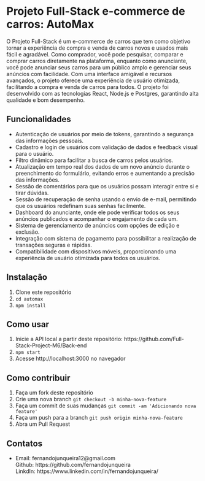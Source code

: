 <h1>Projeto Full-Stack e-commerce de carros: AutoMax</h2>

<p>O Projeto Full-Stack é um e-commerce de carros que tem como objetivo tornar a experiência de compra e venda de carros novos e usados mais fácil e agradável. Como comprador, você pode pesquisar, comparar e comprar carros diretamente na plataforma, enquanto como anunciante, você pode anunciar seus carros para um público amplo e gerenciar seus anúncios com facilidade. Com uma interface amigável e recursos avançados, o projeto oferece uma experiência de usuário otimizada, facilitando a compra e venda de carros para todos. O projeto foi desenvolvido com as tecnologias React, Node.js e Postgres, garantindo alta qualidade e bom desempenho.</p>

<h2>Funcionalidades</h2>

<ul>
    <li>Autenticação de usuários por meio de tokens, garantindo a segurança das informações pessoais.</li>
    <li>Cadastro e login de usuários com validação de dados e feedback visual para o usuário.</li>
    <li>Filtro dinâmico para facilitar a busca de carros pelos usuários.</li>
    <li>Atualização em tempo real dos dados de um novo anúncio durante o preenchimento do formulário, evitando erros e aumentando a precisão das informações.</li>
    <li>Sessão de comentários para que os usuários possam interagir entre si e tirar dúvidas.</li>
    <li>Sessão de recuperação de senha usando o envio de e-mail, permitindo que os usuários redefinam suas senhas facilmente.</li>
    <li>Dashboard do anunciante, onde ele pode verificar todos os seus anúncios publicados e acompanhar o engajamento de cada um.</li>
    <li>Sistema de gerenciamento de anúncios com opções de edição e exclusão.</li>
    <li>Integração com sistema de pagamento para possibilitar a realização de transações seguras e rápidas.</li>
    <li>Compatibilidade com dispositivos móveis, proporcionando uma experiência de usuário otimizada para todos os usuários.</li>
</ul>

<h2>Instalação</h2>

<ol>
    <li>Clone este repositório</li>
    <li><code>cd automax</code></li>
    <li><code>npm install</code></li>
</ol>

<h2>Como usar</h2>

<ol>
    <li>Inicie a API local a partir deste repositório: https://github.com/Full-Stack-Project-M6/Back-end</li>
    <li><code>npm start</code></li>
    <li>Acesse <link>http://localhost:3000</link> no navegador</li>
</ol>

<h2>Como contribuir</h2>

<ol>
    <li>Faça um fork deste repositório</li>
    <li>Crie uma nova branch <code>git checkout -b minha-nova-feature</code></li>
    <li>Faça um commit de suas mudanças <code>git commit -am 'Adicionando nova feature'</code></li>
    <li>Faça um push para a branch <code>git push origin minha-nova-feature</code></li>
    <li>Abra um Pull Request</li>
</ol>

<h2>Contatos</h2>

<ul>
    <li>Email: fernandojunqueira12@gmail.com<br />Github: https://github.com/fernandojunqueira<br />LinkdIn: https://www.linkedin.com/in/fernandojunqueira/</li>
</ul>
